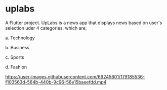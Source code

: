 # uplabs

A Flutter project.
UpLabs is a news app that displays news based on user's selection uder 4 categories, which are;

a. Technology

b. Business

c. Sports

d. Fashion



https://user-images.githubusercontent.com/69245601/179185536-f103563d-564b-440b-9c96-56e15baeefdd.mp4

